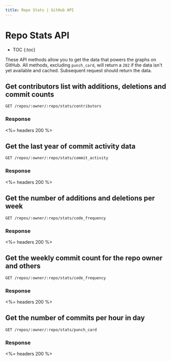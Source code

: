```yaml
---
title: Repo Stats | GitHub API
---
```


# Repo Stats API

* TOC
{:toc}

These API methods allow you to get the data that powers the graphs on GitHub.  All
methods, excluding `punch_card`, will return a `202` if the data isn't yet available
and cached.  Subsequent request should return the data.

## Get contributors list with additions, deletions and commit counts

    GET /repos/:owner/:repo/stats/contributors

### Response

<%= headers 200 %>

## Get the last year of commit activity data

    GET /repos/:owner/:repo/stats/commit_activity

### Response

<%= headers 200 %>

## Get the number of additions and deletions per week

    GET /repos/:owner/:repo/stats/code_frequency

### Response

<%= headers 200 %>

## Get the weekly commit count for the repo owner and others

    GET /repos/:owner/:repo/stats/code_frequency

### Response

<%= headers 200 %>

## Get the number of commits per hour in day

    GET /repos/:owner/:repo/stats/punch_card

### Response

<%= headers 200 %>